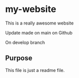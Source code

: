 # my-website

This is a really awesome website

Update made on main on Github

On develop branch
## Purpose

This file is just a readme file.

